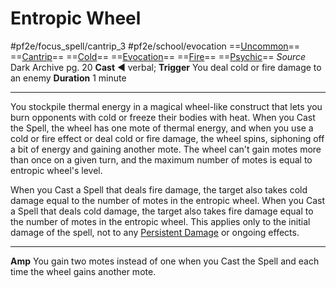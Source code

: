 # Entropic Wheel
#pf2e/focus_spell/cantrip_3 #pf2e/school/evocation 
==[Uncommon](Uncommon.md)== ==[Cantrip](Cantrip.md)== ==[Cold](Cold.md)== ==[Evocation](Evocation.md)== ==[Fire](Fire.md)== ==[Psychic](Psychic.md)==
*Source* Dark Archive pg. 20
**Cast** ◄ verbal; **Trigger** You deal cold or fire damage to an enemy
**Duration** 1 minute

---
You stockpile thermal energy in a magical wheel-like construct that lets you burn opponents with cold or freeze their bodies with heat. When you Cast the Spell, the wheel has one mote of thermal energy, and when you use a cold or fire effect or deal cold or fire damage, the wheel spins, siphoning off a bit of energy and gaining another mote. The wheel can't gain motes more than once on a given turn, and the maximum number of motes is equal to entropic wheel's level.

When you Cast a Spell that deals fire damage, the target also takes cold damage equal to the number of motes in the entropic wheel. When you Cast a Spell that deals cold damage, the target also takes fire damage equal to the number of motes in the entropic wheel. This applies only to the initial damage of the spell, not to any [Persistent Damage](Persistent%20Damage.md) or ongoing effects.

---
**Amp** You gain two motes instead of one when you Cast the Spell and each time the wheel gains another mote.